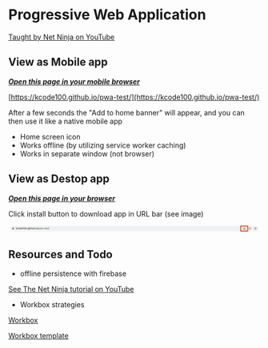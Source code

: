 # Progressive Web Application

[Taught by Net Ninja on YouTube](https://www.youtube.com/playlist?list=PL4cUxeGkcC9gTxqJBcDmoi5Q2pzDusSL7)

## View as Mobile app

***[Open this page in your mobile browser](https://kcode100.github.io/pwa-test/)***

[https://kcode100.github.io/pwa-test/](https://kcode100.github.io/pwa-test/)

After a few seconds the "Add to home banner" will appear, and you can then use it like a native mobile app

- Home screen icon
- Works offline (by utilizing service worker caching)
- Works in separate window (not browser)

## View as Destop app

***[Open this page in your browser](https://kcode100.github.io/pwa-test/)***

Click install button to download app in URL bar (see image)

![Install button on chrome!](./images/install.png)

## Resources and Todo

- offline persistence with firebase

[See The Net Ninja tutorial on YouTube](https://www.youtube.com/watch?v=ciu62KLlwGQ&list=PL4cUxeGkcC9gTxqJBcDmoi5Q2pzDusSL7&index=26)

- Workbox strategies

[Workbox](https://developers.google.com/web/tools/workbox/modules/workbox-strategies#what_are_workbox_strategies)

[Workbox template](https://developers.google.com/web/tools/workbox/guides/get-started)